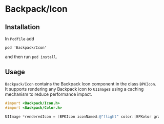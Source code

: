 # Backpack/Icon

## Installation

In `Podfile` add

```
pod 'Backpack/Icon'
```

and then run `pod install`.

## Usage

`Backpack/Icon` contains the Backpack Icon component in the class `BPKIcon`. It supports rendering any Backpack icon to `UIImage`s using a caching mechanism to reduce performance impact.


```objective-c
#import <Backpack/Icon.h>
#import <Backpack/Color.h>

UIImage *renderedIcon = [BPKIcon iconNamed:@"flight" color:[BPKolor gray900] size:BPKIconSizeSmall];
```
